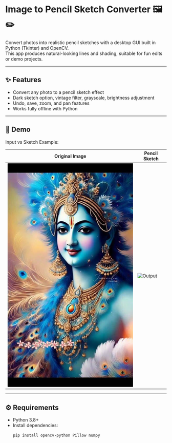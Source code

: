 # Image to Pencil Sketch Converter 🖼️✏️

Convert photos into realistic pencil sketches with a desktop GUI built in Python (Tkinter) and OpenCV.  
This app produces natural-looking lines and shading, suitable for fun edits or demo projects.

---

## ✨ Features
- Convert any photo to a pencil sketch effect  
- Dark sketch option, vintage filter, grayscale, brightness adjustment  
- Undo, save, zoom, and pan features  
- Works fully offline with Python  

---

## 📸 Demo
Input vs Sketch Example:  

| Original Image | Pencil Sketch |
|----------------|---------------|
| ![Input](demo.jpg) | ![Output](output.jpg) |

---

## ⚙️ Requirements
- Python 3.8+  
- Install dependencies:
  ```bash
  pip install opencv-python Pillow numpy
